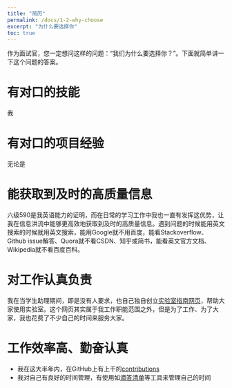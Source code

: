 ```yaml
---
title: "简历"
permalink: /docs/1-2-why-choose
excerpt: "为什么要选择你"
toc: true
---
```


作为面试官，您一定想问这样的问题：“我们为什么要选择你？”。下面就简单讲一下这个问题的答案。

# 有对口的技能

我

# 有对口的项目经验

无论是

# 能获取到及时的高质量信息

六级590是我英语能力的证明，而在日常的学习工作中我也一直有发挥这优势，让我在信息洪流中能够更高效地获取到及时的高质量信息。遇到问题的时候能用英文搜索的时候就用英文搜索，能用Google就不用百度，能看Stackoverflow、Github issue解答、Quora就不看CSDN、知乎或简书，能看英文官方文档、Wikipedia就不看百度百科。

# 对工作认真负责

我在当学生助理期间，即是没有人要求，也自己独自创立[实验室指南网页](https://neutrino3316.github.io/balyspusys)，帮助大家使用实验室。这个网页其实属于我工作职能范围之外，但是为了工作、为了大家，我也花费了不少自己的时间来服务大家。

# 工作效率高、勤奋认真

- 我在这大半年内，在GitHub上有上千的[contributions](https://github.com/Neutrino3316)
- 我对自己有良好的时间管理，有使用如[滴答清单](https://www.dida365.com)等工具来管理自己的时间

